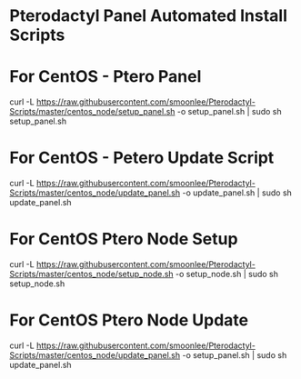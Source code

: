 # Pterodactyl Panel Automated Install Scripts

# For CentOS - Ptero Panel
curl -L https://raw.githubusercontent.com/smoonlee/Pterodactyl-Scripts/master/centos_node/setup_panel.sh -o setup_panel.sh | sudo sh setup_panel.sh

# For CentOS - Petero Update Script
curl -L https://raw.githubusercontent.com/smoonlee/Pterodactyl-Scripts/master/centos_node/update_panel.sh -o update_panel.sh | sudo sh update_panel.sh

# For CentOS Ptero Node Setup
curl -L https://raw.githubusercontent.com/smoonlee/Pterodactyl-Scripts/master/centos_node/setup_node.sh -o setup_node.sh | sudo sh setup_node.sh

# For CentOS Ptero Node Update
curl -L https://raw.githubusercontent.com/smoonlee/Pterodactyl-Scripts/master/centos_node/update_panel.sh -o setup_panel.sh | sudo sh update_panel.sh

